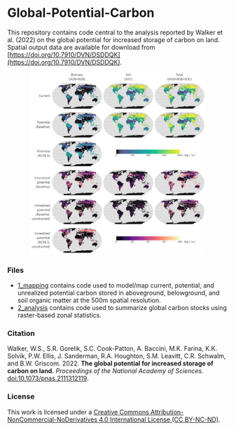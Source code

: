 # Global-Potential-Carbon

This repository contains code central to the analysis reported by Walker et al. (2022) on the global potential for increased storage of carbon on land. Spatial output data are available for download from [https://doi.org/10.7910/DVN/DSDDQK](https://doi.org/10.7910/DVN/DSDDQK).

<p align="center">
	<img src="./output_maps.png" alt="Global maps of carbon storage" width="80%" syle="border: 1px solid #000000;"/>
</p>

### Files

* [1_mapping](./1_mapping) contains code used to model/map current, potential, and unrealized potential carbon stored in aboveground, belowground, and soil organic matter at the 500m spatial resolution.
* [2_analysis](./2_analysis) contains code used to summarize global carbon stocks using raster-based zonal statistics.

### Citation

Walker, W.S., S.R. Gorelik, S.C. Cook-Patton, A. Baccini, M.K. Farina, K.K. Solvik, P.W. Ellis, J. Sanderman, R.A. Houghton, S.M. Leavitt, C.R. Schwalm, and B.W. Griscom. 2022. **The global potential for increased storage of carbon on land.** *Proceedings of the National Academy of Sciences.* [doi:10.1073/pnas.2111312119](https://doi.org/10.1073/pnas.2111312119).

### License

This work is licensed under a [Creative Commons Attribution-NonCommercial-NoDerivatives 4.0 International License (CC BY-NC-ND)](http://creativecommons.org/licenses/by-nc-nd/4.0/).